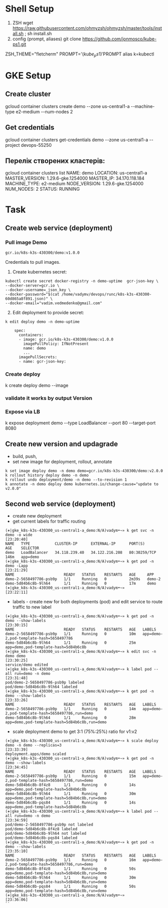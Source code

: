# Shell Setup
1. ZSH
wget https://raw.githubusercontent.com/ohmyzsh/ohmyzsh/master/tools/install.sh ; sh install.sh
2. config (prompt, aliases)
git clone https://github.com/jonmosco/kube-ps1.git

ZSH_THEME="fletcherm"
PROMPT='$(kube_ps1)'$PROMPT
alias k=kubectl 

# GKE Setup
## Create cluster
gcloud container clusters create demo --zone us-central1-a --machine-type e2-medium --num-nodes 2
## Get credentials
gcloud container clusters get-credentials demo --zone us-central1-a --project devops-55250 
## Перелік створених кластерів:
gcloud container clusters list
NAME: demo
LOCATION: us-central1-a
MASTER_VERSION: 1.29.6-gke.1254000
MASTER_IP: 34.170.118.184
MACHINE_TYPE: e2-medium
NODE_VERSION: 1.29.6-gke.1254000
NUM_NODES: 2
STATUS: RUNNING

# Task
## Create web service (deployment)
### Pull image Demo
```
gcr.io/k8s-k3s-430300/demo:v1.0.0
```
Credentials to pull images.
1. Create kubernetes secret:
```
kubectl create secret docker-registry -n demo-uptime  gcr-json-key \
--docker-server=gcr.io \
--docker-username=_json_key \
--docker-password="$(cat /home/vadymv/devops/runc/k8s-k3s-430300-60d865a8f891.json)" \
--docker-email="vadim.vedmedenko@gmail.com"
```
2. Edit deployment to provide secret:
```
k edit deploy demo -n demo-uptime
```
```
    spec:
      containers:
      - image: gcr.io/k8s-k3s-430300/demo:v1.0.0
        imagePullPolicy: IfNotPresent
        name: demo
        ...
      imagePullSecrets:
      - name: gcr-json-key:
```

### Create deploy
k create deploy demo --image
### validate it works by output Version

### Expose via LB
k expose deployment demo --type LoadBalancer --port 80 --target-port 8080

## Create new version and updagrade
- build, push, 
- set new image for deployment, rollout, annotate
```
k set image deploy demo -n demo demo=gcr.io/k8s-k3s-430300/demo:v2.0.0
k rollout history deploy demo -n demo
k rollout undo deployment/demo -n demo --to-revision 1
k annotate -n demo deploy demo kubernetes.io/change-cause="update to v2.0.0"
```
## Second web service (deployment)
- create new deployment
- get current labels for traffic routing
```
(⎈|gke_k8s-k3s-430300_us-central1-a_demo:N/A)vadym•~» k get svc -n demo -o wide                                                                                      [23:20:40]
NAME   TYPE           CLUSTER-IP      EXTERNAL-IP      PORT(S)        AGE    SELECTOR
demo   LoadBalancer   34.118.239.40   34.122.216.208   80:30259/TCP   146m   app=demo
(⎈|gke_k8s-k3s-430300_us-central1-a_demo:N/A)vadym•~» k get pod -n demo -Lapp                                                                                        [23:21:29]
NAME                      READY   STATUS    RESTARTS   AGE     APP
demo-2-5658497786-psb9p   1/1     Running   0          2m39s   demo-2
demo-5d84b6c8b-9lh64      1/1     Running   0          17m     demo
(⎈|gke_k8s-k3s-430300_us-central1-a_demo:N/A)vadym•~»                                                                                                                [23:22:11]
```
- labels - create new for both deployments (pod) and edit service to route traffic to new label
```
(⎈|gke_k8s-k3s-430300_us-central1-a_demo:N/A)vadym•~» k get pod -n demo --show-labels                                                                                [23:30:15]
NAME                      READY   STATUS    RESTARTS   AGE   LABELS
demo-2-5658497786-psb9p   1/1     Running   0          10m   app=demo-2,pod-template-hash=5658497786
demo-5d84b6c8b-9lh64      1/1     Running   0          25m   app=demo,pod-template-hash=5d84b6c8b
(⎈|gke_k8s-k3s-430300_us-central1-a_demo:N/A)vadym•~» k edit svc -n demo demo                                                                                        [23:30:25]
service/demo edited
(⎈|gke_k8s-k3s-430300_us-central1-a_demo:N/A)vadym•~» k label pod --all run=demo -n demo                                                                             [23:31:48]
pod/demo-2-5658497786-psb9p labeled
pod/demo-5d84b6c8b-9lh64 labeled
(⎈|gke_k8s-k3s-430300_us-central1-a_demo:N/A)vadym•~» k get pod -n demo --show-labels                                                                                [23:33:26]
NAME                      READY   STATUS    RESTARTS   AGE   LABELS
demo-2-5658497786-psb9p   1/1     Running   0          14m   app=demo-2,pod-template-hash=5658497786,run=demo
demo-5d84b6c8b-9lh64      1/1     Running   0          28m   app=demo,pod-template-hash=5d84b6c8b,run=demo
```
- scale deployment demo to get 3:1 (75%:25%) ratio for v1:v2  
```
(⎈|gke_k8s-k3s-430300_us-central1-a_demo:N/A)vadym•~» k scale deploy demo -n demo --replicas=3                                                                       [23:33:39]
deployment.apps/demo scaled
(⎈|gke_k8s-k3s-430300_us-central1-a_demo:N/A)vadym•~» k get pod -n demo --show-labels                                                                                [23:34:45]
NAME                      READY   STATUS    RESTARTS   AGE   LABELS
demo-2-5658497786-psb9p   1/1     Running   0          15m   app=demo-2,pod-template-hash=5658497786,run=demo
demo-5d84b6c8b-8f4z8      1/1     Running   0          14s   app=demo,pod-template-hash=5d84b6c8b
demo-5d84b6c8b-9lh64      1/1     Running   0          30m   app=demo,pod-template-hash=5d84b6c8b,run=demo
demo-5d84b6c8b-pqs84      1/1     Running   0          14s   app=demo,pod-template-hash=5d84b6c8b
(⎈|gke_k8s-k3s-430300_us-central1-a_demo:N/A)vadym•~» k label pod --all run=demo -n demo                                                                             [23:34:59]
pod/demo-2-5658497786-psb9p not labeled
pod/demo-5d84b6c8b-8f4z8 labeled
pod/demo-5d84b6c8b-9lh64 not labeled
pod/demo-5d84b6c8b-pqs84 labeled
(⎈|gke_k8s-k3s-430300_us-central1-a_demo:N/A)vadym•~» k get pod -n demo --show-labels                                                                                [23:35:10]
NAME                      READY   STATUS    RESTARTS   AGE   LABELS
demo-2-5658497786-psb9p   1/1     Running   0          16m   app=demo-2,pod-template-hash=5658497786,run=demo
demo-5d84b6c8b-8f4z8      1/1     Running   0          50s   app=demo,pod-template-hash=5d84b6c8b,run=demo
demo-5d84b6c8b-9lh64      1/1     Running   0          30m   app=demo,pod-template-hash=5d84b6c8b,run=demo
demo-5d84b6c8b-pqs84      1/1     Running   0          50s   app=demo,pod-template-hash=5d84b6c8b,run=demo
(⎈|gke_k8s-k3s-430300_us-central1-a_demo:N/A)vadym•~»                                                                                                                                    [23:36:06]
``
